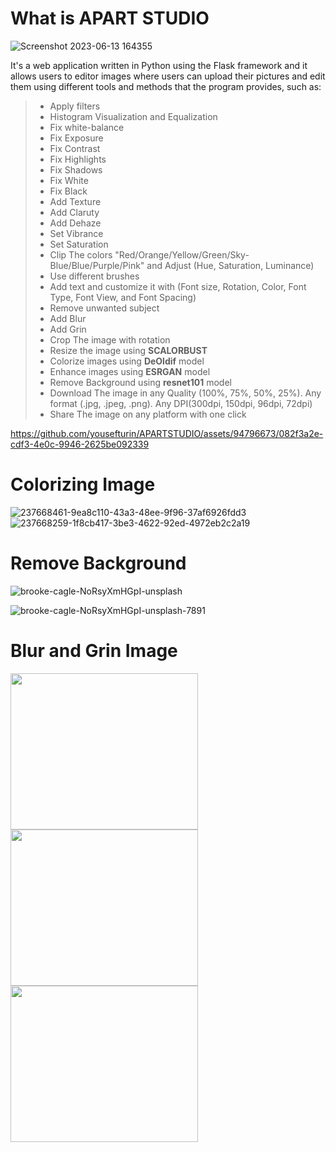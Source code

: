 # What is  **APART STUDIO**


![Screenshot 2023-06-13 164355](https://github.com/yousefturin/APARTSTUDIO/assets/94796673/7df539fc-2b68-4bf6-8b72-357506c0a158)


It's a web application written in Python using the Flask framework and it allows users to editor images where users can upload their pictures and edit them using different tools and methods that the program provides, such as:
> 
>- Apply filters
>- Histogram Visualization and Equalization
>- Fix white-balance
>- Fix Exposure
>- Fix Contrast
>- Fix Highlights
>- Fix Shadows
>- Fix White
>- Fix Black
>- Add Texture
>- Add Claruty
>- Add Dehaze
>- Set Vibrance
>- Set Saturation
>- Clip The colors "Red/Orange/Yellow/Green/Sky-Blue/Blue/Purple/Pink" and Adjust (Hue, Saturation, Luminance)
>- Use different brushes
>- Add text and customize it with (Font size, Rotation, Color, Font Type, Font View, and Font Spacing) 
>- Remove unwanted subject
>- Add Blur
>- Add Grin
>- Crop The image with rotation
>- Resize the image using **SCALORBUST**
>- Colorize images using **DeOldif** model
>- Enhance images using **ESRGAN** model
>- Remove Background using **resnet101** model
>- Download The image in any Quality (100%, 75%, 50%, 25%). Any format (.jpg, .jpeg, .png). Any DPI(300dpi, 150dpi, 96dpi, 72dpi)
>- Share The image on any platform with one click




https://github.com/yousefturin/APARTSTUDIO/assets/94796673/082f3a2e-cdf3-4e0c-9946-2625be092339






# Colorizing Image

![237668461-9ea8c110-43a3-48ee-9f96-37af6926fdd3](https://github.com/yousefturin/APARTSTUDIO/assets/94796673/f309ca57-cce0-4a3a-90cf-ddc236221f17)
![237668259-1f8cb417-3be3-4622-92ed-4972eb2c2a19](https://github.com/yousefturin/APARTSTUDIO/assets/94796673/afb2810e-9c2f-45c5-bdb2-6c976e16e919)


# Remove Background 

![brooke-cagle-NoRsyXmHGpI-unsplash](https://github.com/yousefturin/APARTSTUDIO/assets/94796673/9040561d-d462-444c-ac39-0fd0188890b2)

![brooke-cagle-NoRsyXmHGpI-unsplash-7891](https://github.com/yousefturin/APARTSTUDIO/assets/94796673/65bfde51-1b3d-43c0-b063-6e1f8a3e27a8)


# Blur and Grin Image
<img src="https://github.com/yousefturin/NOT-PHOTOSHOP/assets/94796673/7326629c-55af-40b0-a5f7-7dcc70e5d123" width="300" height="250">
<img src="https://github.com/yousefturin/NOT-PHOTOSHOP/assets/94796673/1f0f34cb-9ba7-48ed-a900-ada31edfd00a" width="300" height="250">
<img src="https://github.com/yousefturin/NOT-PHOTOSHOP/assets/94796673/a53255a5-5d32-41bf-9f7d-ca22c9174d80" width="300" height="250">




